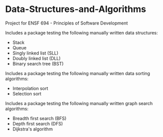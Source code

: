 # Data-Structures-and-Algorithms
Project for ENSF 694 - Principles of Software Development

Includes a package testing the following manually written data structures:
- Stack
- Queue
- Singly linked list (SLL)
- Doubly linked list (DLL)
- Binary search tree (BST)

Includes a package testing the following manually written data sorting algorithms:
- Interpolation sort
- Selection sort

Includes a package testing the following manually written graph search algorithms:
- Breadth first search (BFS)
- Depth first search (DFS)
- Dijkstra's algorithm
